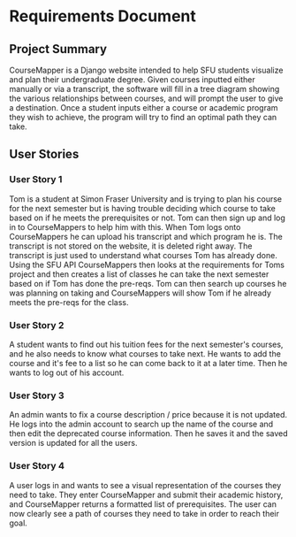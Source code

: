 # Requirements Document

## Project Summary

CourseMapper is a Django website intended to help SFU students visualize and plan their undergraduate degree. Given courses inputted either manually or via a transcript, the software will fill in a tree diagram showing the various relationships between courses, and will prompt the user to give a destination. Once a student inputs either a course or academic program they wish to achieve, the program will try to find an optimal path they can take. 

## User Stories

### User Story 1

Tom is a student at Simon Fraser University and is trying to plan his course for the next semester but is having trouble deciding which course to take based on if he meets the prerequisites or not. Tom can then sign up and log in to CourseMappers to help him with this. When Tom logs onto CourseMappers he can upload his transcript and which program he is. The transcript is not stored on the website, it is deleted right away. The transcript is just used to understand what courses Tom has already done. Using the SFU API CourseMappers then looks at the requirements for Toms project and then creates a list of classes he can take the next semester based on if Tom has done the pre-reqs. Tom can then search up courses he was planning on taking and CourseMappers will show Tom if he already meets the pre-reqs for the class.

### User Story 2

A student wants to find out his tuition fees for the next semester's courses, and he also needs to know what courses to take next. He wants to add the course and it's fee to a list so he can come back to it at a later time. Then he wants to log out of his account.

### User Story 3

An admin wants to fix a course description / price because it is not updated. He logs into the admin account to search up the name of the course and then edit the deprecated course information. Then he saves it and the saved version is updated for all the users. 

### User Story 4
A user logs in and wants to see a visual representation of the courses they need to take. They enter CourseMapper and submit their academic history, and CourseMapper returns a formatted list of prerequisites. The user can now clearly see a path of courses they need to take in order to reach their goal. 

